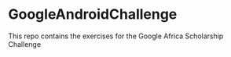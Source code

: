 # GoogleAndroidChallenge
This repo contains the exercises for the Google Africa Scholarship Challenge
